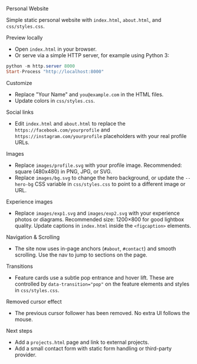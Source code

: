 Personal Website

Simple static personal website with `index.html`, `about.html`, and `css/styles.css`.

Preview locally

- Open `index.html` in your browser.
- Or serve via a simple HTTP server, for example using Python 3:

```powershell
python -m http.server 8000
Start-Process "http://localhost:8000"
```

Customize

- Replace "Your Name" and `you@example.com` in the HTML files.
- Update colors in `css/styles.css`.

Social links

- Edit `index.html` and `about.html` to replace the `https://facebook.com/yourprofile` and `https://instagram.com/yourprofile` placeholders with your real profile URLs.

Images

- Replace `images/profile.svg` with your profile image. Recommended: square (480x480) in PNG, JPG, or SVG.
- Replace `images/bg.svg` to change the hero background, or update the `--hero-bg` CSS variable in `css/styles.css` to point to a different image or URL.

Experience images

- Replace `images/exp1.svg` and `images/exp2.svg` with your experience photos or diagrams. Recommended size: 1200×800 for good lightbox quality. Update captions in `index.html` inside the `<figcaption>` elements.

Navigation & Scrolling

- The site now uses in-page anchors (`#about`, `#contact`) and smooth scrolling. Use the nav to jump to sections on the page.

Transitions

- Feature cards use a subtle pop entrance and hover lift. These are controlled by `data-transition="pop"` on the feature elements and styles in `css/styles.css`.

Removed cursor effect

- The previous cursor follower has been removed. No extra UI follows the mouse.

Next steps

- Add a `projects.html` page and link to external projects.
- Add a small contact form with static form handling or third-party provider.
